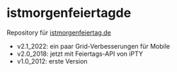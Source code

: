 # istmorgenfeiertagde
Repository für [istmorgenfeiertag.de](https://istmorgenfeiertag.de)
- v2.1_2022: ein paar Grid-Verbesserungen für Mobile
- v2.0_2018: jetzt mit Feiertags-API von iPTY
- v1.0_2012: erste Version

